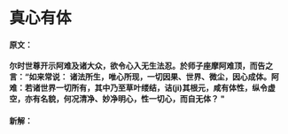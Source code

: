 # 真心有体

#### 原文：

**尔时世尊开示阿难及诸大众，欲令心入无生法忍。於师子座摩阿难顶，而告之言：“如来常说：
诸法所生，唯心所现，一切因果、世界、微尘，因心成体。阿难：若诸世界一切所有，其中乃至草叶缕结，诘(ji)其根元，咸有体性，纵令虚空，亦有名貌，何况清净、妙净明心，性一切心，而自无体？ "**

#### 新解：
